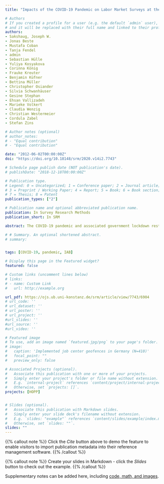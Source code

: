 ```yaml
---
title: "Impacts of the COVID-19 Pandemic on Labor Market Surveys at the German Institute for Employment Research"

# Authors
# If you created a profile for a user (e.g. the default `admin` user), write the username (folder name) here 
# and it will be replaced with their full name and linked to their profile.
authors:
- Sakshaug, Joseph W.
- Jonas Beste
- Mustafa Coban
- Tanja Fendel
- admin
- Sebastian Hülle
- Yuliya Kosyakova
- Corinna König
- Frauke Kreuter
- Benjamin Küfner
- Bettina Müller
- Christopher Osiander
- Silvia Schwanhäuser
- Gesine Stephan
- Ehsan Vallizadeh
- Marieke Volkert
- Claudia Wenzig
- Christian Westermeier
- Cordula Zabel
- Stefan Zins

# Author notes (optional)
# author_notes:
# - "Equal contribution"
# - "Equal contribution"

date: "2012-06-02T00:00:00Z"
doi: "https://doi.org/10.18148/srm/2020.v14i2.7743"

# Schedule page publish date (NOT publication's date).
# publishDate: "2018-12-18T00:00:00Z"

# Publication type.
# Legend: 0 = Uncategorized; 1 = Conference paper; 2 = Journal article;
# 3 = Preprint / Working Paper; 4 = Report; 5 = Book; 6 = Book section;
# 7 = Thesis; 8 = Patent
publication_types: ["2"]

# Publication name and optional abbreviated publication name.
publication: In Survey Research Methods
publication_short: In SRM

abstract: The COVID-19 pandemic and associated government lockdown restrictions have fueled a high demand for survey data on how individuals and establishments are coping with the restrictions. However, the pandemic has also dramatically affected surveys themselves, forcing research institutes to adapt their fieldwork operations to the uncertain and evolving conditions. This paper documents the specific impacts of the pandemic on several ongoing surveys at the Institute for Employment Research in Germany, and describes how these impacts have been addressed. In addition, this paper summarizes efforts to rapidly develop new Covid-19 surveys to help meet the increasing demand for timely data about the effects of the Corona-Crisis on the labor market.

# # Summary. An optional shortened abstract.
# summary: 


tags: [COVID-19, pandemic, IAB]

# Display this page in the Featured widget?
featured: false

# Custom links (uncomment lines below)
# links:
# - name: Custom Link
#   url: http://example.org

url_pdf: https://ojs.ub.uni-konstanz.de/srm/article/view/7743/6904 
# url_code: ''
# url_dataset: ''
# url_poster: ''
# url_project: ''
#url_slides: ''
#url_source: ''
#url_video: ''

# Featured image
# To use, add an image named `featured.jpg/png` to your page's folder. 
# image:
#   caption: 'Implemented job center geofences in Germany (N=410)'
#   focal_point: ""
#   preview_only: false

# Associated Projects (optional).
#   Associate this publication with one or more of your projects.
#   Simply enter your project's folder or file name without extension.
#   E.g. `internal-project` references `content/project/internal-project/index.md`.
#   Otherwise, set `projects: []`.
projects: [HOPP]


# Slides (optional).
#   Associate this publication with Markdown slides.
#   Simply enter your slide deck's filename without extension.
#   E.g. `slides: "example"` references `content/slides/example/index.md`.
#   Otherwise, set `slides: ""`.
slides: ""
---
```


{{% callout note %}}
Click the *Cite* button above to demo the feature to enable visitors to import publication metadata into their reference management software.
{{% /callout %}}

{{% callout note %}}
Create your slides in Markdown - click the *Slides* button to check out the example.
{{% /callout %}}

Supplementary notes can be added here, including [code, math, and images](https://wowchemy.com/docs/writing-markdown-latex/).

